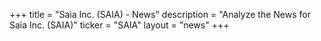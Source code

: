 +++
title = "Saia Inc. (SAIA) - News"
description = "Analyze the News for Saia Inc. (SAIA)"
ticker = "SAIA"
layout = "news"
+++

